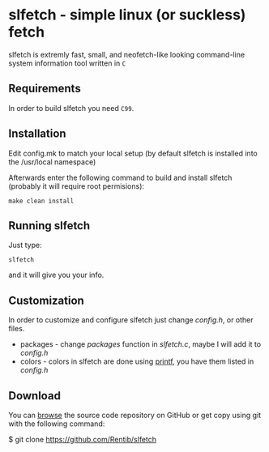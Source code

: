slfetch - simple linux (or suckless) fetch
==========================================
slfetch is extremly fast, small, and neofetch-like looking command-line system 
information tool written in <code>C</code>

Requirements
------------
In order to build slfetch you need <code>C99</code>.

Installation
-----------
Edit config.mk to match your local setup
(by default slfetch is installed into the /usr/local namespace)

Afterwards enter the following command to build and install slfetch
(probably it will require root permisions):
  
    make clean install

Running slfetch
---------------
Just type:

    slfetch

and it will give you your info.

Customization
-------------
In order to customize and configure slfetch just change *config.h*,
or other files.

* packages - change *packages* function in *slfetch.c*, maybe I will add it to *config.h*
* colors - colors in slfetch are done using [printf](http://andrewnoske.com/wiki/Bash_-_adding_color),
  you have them listed in *config.h*

Download
--------
You can [browse](https://github.com/Rentib/slfetch) the source code repository on GitHub or get copy using git with the following command:

  $ git clone https://github.com/Rentib/slfetch

